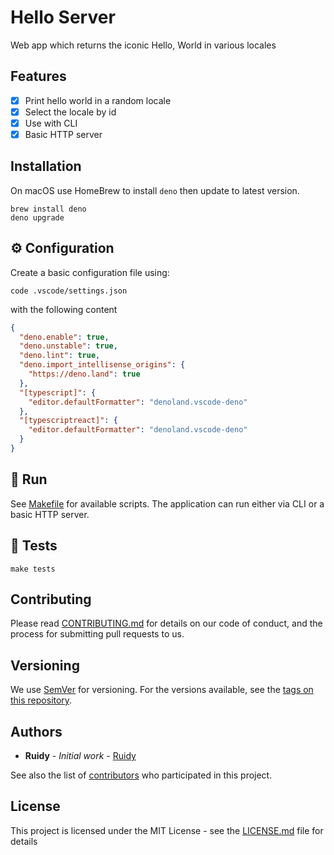 # Hello Server

Web app which returns the iconic Hello, World in various locales

## Features

- [x] Print hello world in a random locale
- [x] Select the locale by id
- [x] Use with CLI
- [x] Basic HTTP server

## Installation

On macOS use HomeBrew to install `deno` then update to latest version.

```shell
brew install deno
deno upgrade
```

## ⚙️ Configuration

Create a basic configuration file using:

```shell
code .vscode/settings.json
```

with the following content

```json
{
  "deno.enable": true,
  "deno.unstable": true,
  "deno.lint": true,
  "deno.import_intellisense_origins": {
    "https://deno.land": true
  },
  "[typescript]": {
    "editor.defaultFormatter": "denoland.vscode-deno"
  },
  "[typescriptreact]": {
    "editor.defaultFormatter": "denoland.vscode-deno"
  }
}
```

## 🚀 Run

See [Makefile](Makefile) for available scripts.
The application can run either via CLI or a basic HTTP server.

## 🧪 Tests

```shell
make tests 
```

## Contributing

Please read [CONTRIBUTING.md](CONTRIBUTING.md) for details on our code of conduct, and the process for submitting pull requests to us.

## Versioning

We use [SemVer](http://semver.org/) for versioning. For the versions available, see the [tags on this repository](https://github.com/rjNemo/deno_hello/tags).

## Authors

- **Ruidy** - _Initial work_ - [Ruidy](https://github.com/rjNemo)

See also the list of [contributors](https://github.com/rjNemo/deno_hello/contributors) who participated in this project.

## License

This project is licensed under the MIT License - see the [LICENSE.md](LICENSE.md) file for details